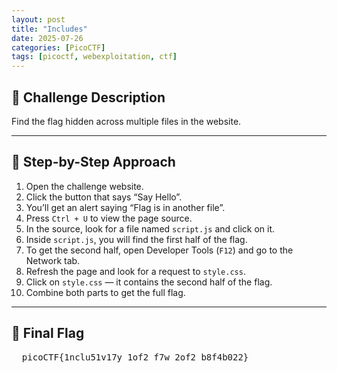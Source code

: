 ```yaml
---
layout: post
title: "Includes"
date: 2025-07-26
categories: [PicoCTF]
tags: [picoctf, webexploitation, ctf]
---
```


## 🧩 Challenge Description

Find the flag hidden across multiple files in the website.

---

## 🧭 Step-by-Step Approach

1. Open the challenge website.  
2. Click the button that says “Say Hello”.  
3. You’ll get an alert saying “Flag is in another file”.  
4. Press `Ctrl + U` to view the page source.  
5. In the source, look for a file named `script.js` and click on it.  
6. Inside `script.js`, you will find the first half of the flag.  
7. To get the second half, open Developer Tools (`F12`) and go to the Network tab.  
8. Refresh the page and look for a request to `style.css`.  
9. Click on `style.css` — it contains the second half of the flag.  
10. Combine both parts to get the full flag.

---

## 🎯 Final Flag
<pre>  picoCTF{1nclu51v17y_1of2_f7w_2of2_b8f4b022} </pre>

